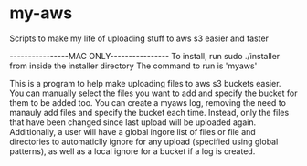 # my-aws
Scripts to make my life of uploading stuff to aws s3 easier and faster

----------------MAC ONLY----------------
To install, run sudo ./installer from inside the installer directory
The command to run is 'myaws'

This is a program to help make uploading files to aws s3 buckets easier. You can manually select the files you want to add and specify the bucket for them to be added too. You can create a myaws log, removing the need to manauly add files and specify the bucket each time. Instead, only the files that have been changed since last upload will be uploaded again. Additionally, a user will have a global ingore list of files or file and directories to automaticlly ignore for any upload (specified using global patterns), as well as a local ignore for a bucket if a log is created.
